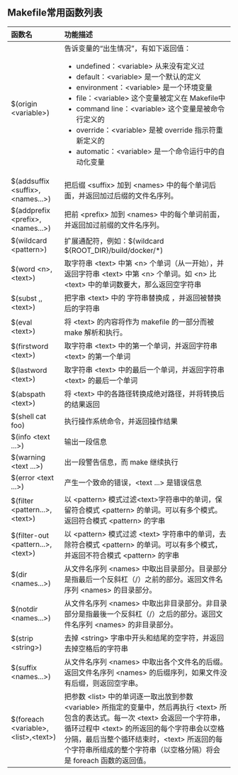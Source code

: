 ## Makefile常用函数列表

|函数名|功能描述|
|:----|:----|
|$(origin \<variable\>)|告诉变量的“出生情况”，有如下返回值：<br><ul><li>undefined：\<variable\> 从来没有定义过</li><li>default：\<variable\> 是一个默认的定义</li><li>environment：\<variable\> 是一个环境变量</li><li>file：\<variable\> 这个变量被定义在 Makefile中</li><li>command line：\<variable\> 这个变量是被命令行定义的</li><li>override：\<variable\> 是被 override 指示符重新定义的</li><li>automatic：\<variable\> 是一个命令运行中的自动化变量</li>|
|$(addsuffix \<suffix\>,\<names...\>)|把后缀 \<suffix\> 加到 \<names\> 中的每个单词后面，并返回加过后缀的文件名序列。|
|$(addprefix \<prefix\>,\<names...\>)|把前 \<prefix\> 加到 \<names\> 中的每个单词前面，并返回加过前缀的文件名序列。|
|$(wildcard \<pattern\>)|扩展通配符，例如：\$(wildcard ${ROOT_DIR}/build/docker/\*)|
|$(word \<n\>,\<text\>)|取字符串 \<text\> 中第 \<n\> 个单词（从一开始），并返回字符串 \<text\> 中第 \<n\> 个单词。如 \<n\> 比 \<text\> 中的单词数要大，那么返回空字符串|
|$(subst <from>,<to>,\<text\>)|把字串 \<text\> 中的 <from> 字符串替换成 <to>，并返回被替换后的字符串|
|$(eval \<text\>)|将 \<text\> 的内容将作为 makefile 的一部分而被 make 解析和执行。|
|$(firstword \<text\>)|取字符串 \<text\> 中的第一个单词，并返回字符串 \<text\> 的第一个单词|
|$(lastword \<text\>)|取字符串 \<text\> 中的最后一个单词，并返回字符串 \<text\> 的最后一个单词|
|$(abspath \<text\>)|将 \<text\> 中的各路径转换成绝对路径，并将转换后的结果返回|
|$(shell cat foo)|执行操作系统命令，并返回操作结果|
|$(info \<text ...\>)|输出一段信息|
|$(warning \<text ...\>)|出一段警告信息，而 make 继续执行|
|$(error \<text ...\>)|产生一个致命的错误，\<text ...\> 是错误信息|
|$(filter <pattern...>,\<text\>)|以 \<pattern\> 模式过滤\<text\>字符串中的单词，保留符合模式 \<pattern\> 的单词。可以有多个模式。返回符合模式 \<pattern\> 的字串|
|$(filter-out <pattern...>,\<text\>)|以 \<pattern\> 模式过滤 \<text\> 字符串中的单词，去除符合模式 \<pattern\> 的单词。可以有多个模式，并返回不符合模式 \<pattern\> 的字串|
|$(dir \<names...\>)|从文件名序列 \<names\> 中取出目录部分。目录部分是指最后一个反斜杠（/）之前的部分。返回文件名序列 \<names\> 的目录部分。|
|$(notdir \<names...\>)|从文件名序列 \<names\> 中取出非目录部分。非目录部分是指最後一个反斜杠（/）之后的部分。返回文件名序列 \<names\> 的非目录部分。|
|$(strip \<string\>)|去掉 \<string\> 字串中开头和结尾的空字符，并返回去掉空格后的字符串|
|$(suffix \<names...\>)|从文件名序列 \<names\> 中取出各个文件名的后缀。返回文件名序列 \<names\> 的后缀序列，如果文件没有后缀，则返回空字串。|
|$(foreach \<variable\>,\<list\>,\<text\>)|把参数 \<list\> 中的单词逐一取出放到参数 \<variable\> 所指定的变量中，然后再执行 \<text\> 所包含的表达式。每一次 \<text\> 会返回一个字符串，循环过程中 \<text\> 的所返回的每个字符串会以空格分隔，最后当整个循环结束时，\<text\> 所返回的每个字符串所组成的整个字符串（以空格分隔）将会是 foreach 函数的返回值。|
  
